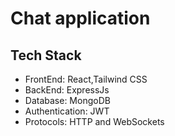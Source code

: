 # Chat application

## Tech Stack 
<ul>
  <li>FrontEnd: React,Tailwind CSS</li>
  <li>BackEnd: ExpressJs</li>
  <li>Database: MongoDB</li>
  <li>Authentication: JWT</li>
  <li>Protocols: HTTP and WebSockets</li>
</ul>
